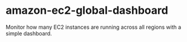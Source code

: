 # amazon-ec2-global-dashboard
Monitor how many EC2 instances are running across all regions with a simple dashboard.

